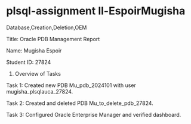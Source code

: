 # plsql-assignment ll-EspoirMugisha
Database,Creation,Deletion,OEM

Title: Oracle PDB Management Report

Name: Mugisha Espoir

Student ID: 27824


1. Overview of Tasks

Task 1: Created new PDB Mu_pdb_2024101 with user mugisha_plsqlauca_27824.



Task 2: Created and deleted PDB Mu_to_delete_pdb_27824.

<!-- Uploading "WhatsApp Image 2025-10-02 at 22.53.29_669bbfbd.jpg"... -->

Task 3: Configured Oracle Enterprise Manager and verified dashboard.
